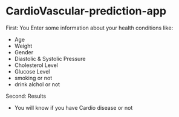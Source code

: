 # CardioVascular-prediction-app
First: You Enter some information about your health conditions like:
* Age
* Weight 
* Gender
* Diastolic & Systolic Pressure
* Cholesterol Level
* Glucose Level
* smoking or not
* drink alchol or not
>
Second: Results
* You will know if you have Cardio disease or not
